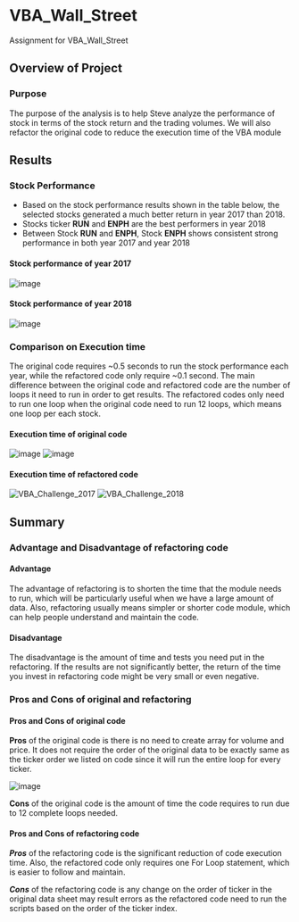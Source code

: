 # VBA_Wall_Street
Assignment for VBA_Wall_Street

## Overview of Project
### Purpose
The purpose of the analysis is to help Steve analyze the performance of stock in terms of the stock return and the trading volumes. 
We will also refactor the original code to reduce the execution time of the VBA module

## Results

### Stock Performance
 - Based on the stock performance results shown in the table below, the selected stocks generated a much better return in year 2017 than 2018.
 - Stocks ticker **RUN** and **ENPH** are the best performers in year 2018 
 - Between Stock **RUN** and **ENPH**, Stock **ENPH** shows consistent strong performance in both year 2017 and year 2018

#### Stock performance of year 2017
![image](https://user-images.githubusercontent.com/92648619/141701982-e5892b2d-97da-4676-85d4-33f6e630adb2.png)

#### Stock performance of year 2018
![image](https://user-images.githubusercontent.com/92648619/141702000-5575af9c-c16d-43f7-86bd-d19b52fa99be.png)

### Comparison on Execution time
The original code requires ~0.5 seconds to run the stock performance each year, while the refactored code only require ~0.1 second.
The main difference between the original code and refactored code are the number of loops it need to run in order to get results. The refactored codes only need to run one loop when the original code need to run 12 loops, which means one loop per each stock.

#### Execution time of original code
![image](https://user-images.githubusercontent.com/92648619/141702367-f7499d6b-e557-4639-a077-1de86adf6850.png)
![image](https://user-images.githubusercontent.com/92648619/141702379-efb31e42-03cf-422c-b0fa-6d447db93b34.png)

#### Execution time of refactored code
![VBA_Challenge_2017](https://user-images.githubusercontent.com/92648619/141702269-f7e6a58e-e1fb-4fa9-a506-c04c83d1861a.png)
![VBA_Challenge_2018](https://user-images.githubusercontent.com/92648619/141702259-7934e1bc-aec6-4f64-ab7f-1a98874d2e60.png)


## Summary

### Advantage and Disadvantage of refactoring code
#### Advantage
The advantage of refactoring is to shorten the time that the module needs to run, which will be particularly useful when we have a large amount of data.
Also, refactoring usually means simpler or shorter code module, which can help people understand and maintain the code.

#### Disadvantage
The disadvantage is the amount of time and tests you need put in the refactoring. If the results are not significantly better, the return of the time you invest in refactoring code might be very small or even negative.

### Pros and Cons of original and refactoring
#### Pros and Cons of original code
**Pros** of the original code is there is no need to create array for volume and price. 
It does not require the order of the original data to be exactly same as the ticker order we listed on code since it will run the entire loop for every ticker.

![image](https://user-images.githubusercontent.com/92648619/141702894-1516e015-4100-4616-a5cc-321f0b08f1f7.png)

**Cons** of the original code is the amount of time the code requires to run due to 12 complete loops needed.

#### Pros and Cons of refactoring code
***Pros*** of the refactoring code is the significant reduction of code execution time.
Also, the refactored code only requires one For Loop statement, which is easier to follow and maintain.

***Cons*** of the refactoring code is any change on the order of ticker in the original data sheet may result errors as the refactored code need to run the scripts based on the order of the ticker index.

